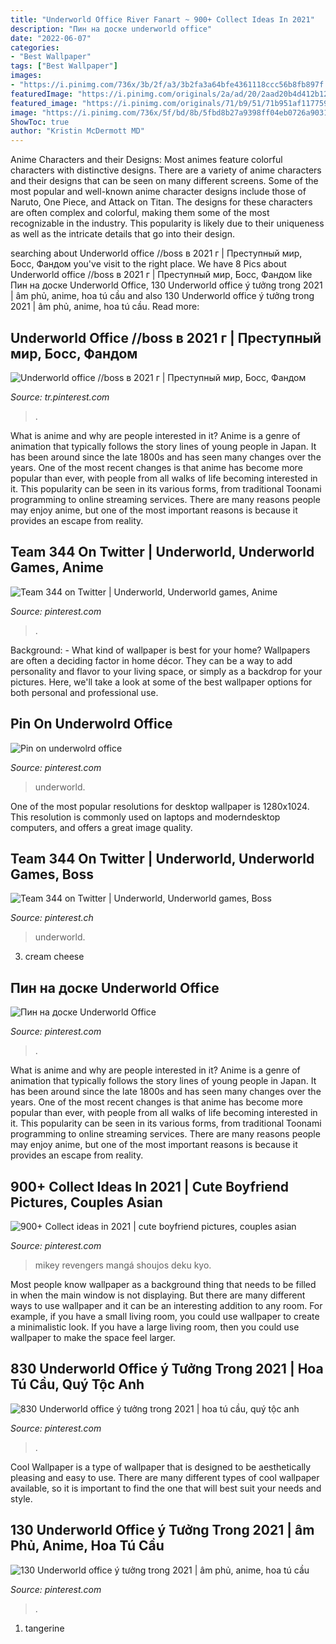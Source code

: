 ```yaml
---
title: "Underworld Office River Fanart ~ 900+ Collect Ideas In 2021"
description: "Пин на доске underworld office"
date: "2022-06-07"
categories:
- "Best Wallpaper"
tags: ["Best Wallpaper"]
images:
- "https://i.pinimg.com/736x/3b/2f/a3/3b2fa3a64bfe4361118ccc56b8fb897f.jpg"
featuredImage: "https://i.pinimg.com/originals/2a/ad/20/2aad20b4d412b12fc6b8bbf1f311850e.jpg"
featured_image: "https://i.pinimg.com/originals/71/b9/51/71b951af117759e96fd6fd1311805583.jpg"
image: "https://i.pinimg.com/736x/5f/bd/8b/5fbd8b27a9398ff04eb0726a9031928f.jpg"
ShowToc: true
author: "Kristin McDermott MD"
---
```



Anime Characters and their Designs: Most animes feature colorful characters with distinctive designs.
There are a variety of anime characters and their designs that can be seen on many different screens. Some of the most popular and well-known anime character designs include those of Naruto, One Piece, and Attack on Titan. The designs for these characters are often complex and colorful, making them some of the most recognizable in the industry. This popularity is likely due to their uniqueness as well as the intricate details that go into their design.

	

		
searching about Underworld office //boss в 2021 г | Преступный мир, Босс, Фандом you've visit to the right place. We have 8 Pics about Underworld office //boss в 2021 г | Преступный мир, Босс, Фандом like Пин на доске Underworld Office, 130 Underworld office ý tưởng trong 2021 | âm phủ, anime, hoa tú cầu and also 130 Underworld office ý tưởng trong 2021 | âm phủ, anime, hoa tú cầu. Read more:
		
    
## Underworld Office //boss в 2021 г | Преступный мир, Босс, Фандом

<img loading=lazy src="https://i.pinimg.com/736x/5f/bd/8b/5fbd8b27a9398ff04eb0726a9031928f.jpg" onerror="this.onerror=null;this.src='https://tse2.mm.bing.net/th?id=OIP._-0W8nkK--q9JOic-8ZG-gHaNK&amp;pid=15.1';" alt="Underworld office //boss в 2021 г | Преступный мир, Босс, Фандом">

_Source: tr.pinterest.com_

>. 

	

What is anime and why are people interested in it?
Anime is a genre of animation that typically follows the story lines of young people in Japan. It has been around since the late 1800s and has seen many changes over the years. One of the most recent changes is that anime has become more popular than ever, with people from all walks of life becoming interested in it. This popularity can be seen in its various forms, from traditional Toonami programming to online streaming services. There are many reasons people may enjoy anime, but one of the most important reasons is because it provides an escape from reality.

    
## Team 344 On Twitter | Underworld, Underworld Games, Anime

<img loading=lazy src="https://i.pinimg.com/originals/71/b9/51/71b951af117759e96fd6fd1311805583.jpg" onerror="this.onerror=null;this.src='https://tse3.mm.bing.net/th?id=OIP.irS-XMDV1JjWuknbfqyB4AHaD3&amp;pid=15.1';" alt="Team 344 on Twitter | Underworld, Underworld games, Anime">

_Source: pinterest.com_

>. 

	

Background: - What kind of wallpaper is best for your home?
Wallpapers are often a deciding factor in home décor. They can be a way to add personality and flavor to your living space, or simply as a backdrop for your pictures. Here, we'll take a look at some of the best wallpaper options for both personal and professional use.

    
## Pin On Underwolrd Office

<img loading=lazy src="https://i.pinimg.com/originals/92/fc/2a/92fc2a12716766ad7205b19db2c61444.jpg" onerror="this.onerror=null;this.src='https://tse2.mm.bing.net/th?id=OIP.JnPIDeL4F5mm6R1GZduoPQHaJc&amp;pid=15.1';" alt="Pin on underwolrd office">

_Source: pinterest.com_

>underworld. 

	

One of the most popular resolutions for desktop wallpaper is 1280x1024. This resolution is commonly used on laptops and moderndesktop computers, and offers a great image quality.

    
## Team 344 On Twitter | Underworld, Underworld Games, Boss

<img loading=lazy src="https://i.pinimg.com/originals/2a/ad/20/2aad20b4d412b12fc6b8bbf1f311850e.jpg" onerror="this.onerror=null;this.src='https://tse4.mm.bing.net/th?id=OIP.HMx6xKX6VQ0uhDPI8tWS8AHaDn&amp;pid=15.1';" alt="Team 344 on Twitter | Underworld, Underworld games, Boss">

_Source: pinterest.ch_

>underworld. 

	

3. cream cheese 

    
## Пин на доске Underworld Office

<img loading=lazy src="https://i.pinimg.com/736x/3b/2f/a3/3b2fa3a64bfe4361118ccc56b8fb897f.jpg" onerror="this.onerror=null;this.src='https://tse3.mm.bing.net/th?id=OIP.1qbEPSA9vAF-6LZwvE87UgHaHx&amp;pid=15.1';" alt="Пин на доске Underworld Office">

_Source: pinterest.com_

>. 

	

What is anime and why are people interested in it?
Anime is a genre of animation that typically follows the story lines of young people in Japan. It has been around since the late 1800s and has seen many changes over the years. One of the most recent changes is that anime has become more popular than ever, with people from all walks of life becoming interested in it. This popularity can be seen in its various forms, from traditional Toonami programming to online streaming services. There are many reasons people may enjoy anime, but one of the most important reasons is because it provides an escape from reality.

    
## 900+ Collect Ideas In 2021 | Cute Boyfriend Pictures, Couples Asian

<img loading=lazy src="https://i.pinimg.com/474x/29/b1/41/29b14156fb86f0b6bd1d2f5c36b614ca.jpg" onerror="this.onerror=null;this.src='https://tse3.mm.bing.net/th?id=OIP.Hqs5tyxjzmkwwgo_S8PHtQAAAA&amp;pid=15.1';" alt="900+ Collect ideas in 2021 | cute boyfriend pictures, couples asian">

_Source: pinterest.com_

>mikey revengers mangá shoujos deku kyo. 

	

Most people know wallpaper as a background thing that needs to be filled in when the main window is not displaying. But there are many different ways to use wallpaper and it can be an interesting addition to any room. For example, if you have a small living room, you could use wallpaper to create a minimalistic look. If you have a large living room, then you could use wallpaper to make the space feel larger.

    
## 830 Underworld Office ý Tưởng Trong 2021 | Hoa Tú Cầu, Quý Tộc Anh

<img loading=lazy src="https://i.pinimg.com/474x/f0/e3/8c/f0e38cb6dadddce8b0154b92b3d89712.jpg" onerror="this.onerror=null;this.src='https://tse1.mm.bing.net/th?id=OIP.JGL6okid-olYUPQT7Iet3gAAAA&amp;pid=15.1';" alt="830 Underworld office ý tưởng trong 2021 | hoa tú cầu, quý tộc anh">

_Source: pinterest.com_

>. 

	

Cool Wallpaper is a type of wallpaper that is designed to be aesthetically pleasing and easy to use. There are many different types of cool wallpaper available, so it is important to find the one that will best suit your needs and style.

    
## 130 Underworld Office ý Tưởng Trong 2021 | âm Phủ, Anime, Hoa Tú Cầu

<img loading=lazy src="https://i.pinimg.com/474x/e5/b4/88/e5b488489c32a54af3b826c94814f39f.jpg" onerror="this.onerror=null;this.src='https://tse4.mm.bing.net/th?id=OIP.YhuYjdGTPTkk6NMWUqI1kgAAAA&amp;pid=15.1';" alt="130 Underworld office ý tưởng trong 2021 | âm phủ, anime, hoa tú cầu">

_Source: pinterest.com_

>. 

	

1. tangerine 

